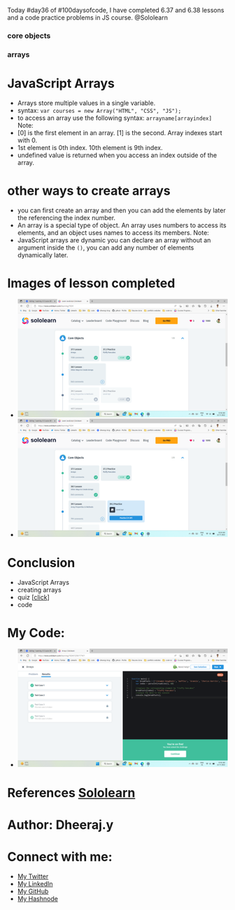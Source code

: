 Today #day36 of #100daysofcode, I have completed 6.37 and 6.38 lessons and a code practice problems in JS course. @Sololearn

### core objects

### arrays

# JavaScript Arrays

- Arrays store multiple values in a single variable.
- syntax: `var courses = new Array("HTML", "CSS", "JS"); `
- to access an array use the following syntax: `arrayname[arrayindex]`
Note:
- [0] is the first element in an array. [1] is the second. Array indexes start with 0.
- 1st element is 0th index. 10th element is 9th index.
- undefined value is returned when you access an index outside of the array.


# other ways to create arrays

- you can first create an array and then you can add the elements by later the referencing the index number.
- An array is a special type of object.
An array uses numbers to access its elements, and an object uses names to access its members.
Note:
- JavaScript arrays are dynamic you can declare an array without an argument inside the `()`, you can add any number of elements dynamically later.


# Images of lesson completed

- ![5. day36 6.37 completed.png](/day%2036/Images/5.%20day36%206.37%20completed.png)
- ![8. day36 6.38 completed.png](/day%2036/Images/8.%20day36%206.38%20completed.png)

# Conclusion
- JavaScript Arrays
- creating arrays
- quiz [[click](/day%2036/Images/)]
- code

# My Code: 
- ![3. day36 prog prob Fluffy Pancakes.png](/day%2036/Images/3.%20day36%20prog%20prob%20Fluffy%20Pancakes.png)

# References [Sololearn ](https://www.sololearn.com/learning/1024)

# Author: Dheeraj.y
# Connect with me:
- [My Twitter](https://twitter.com/yssdheeraj)
- [My LinkedIn](https://www.linkedin.com/in/dheerajy1/)
- [My GitHub](https://github.com/dheerajy1)
- [My Hashnode](https://dheerajy1.hashnode.dev/)
